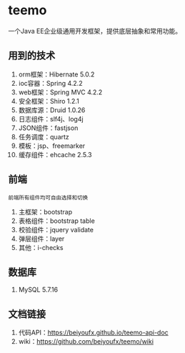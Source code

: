 # teemo
一个Java EE企业级通用开发框架，提供底层抽象和常用功能。

## 用到的技术

1. orm框架：Hibernate 5.0.2
2. ioc容器：Spring 4.2.2
3. web框架：Spring MVC 4.2.2
4. 安全框架：Shiro 1.2.1
5. 数据库源：Druid 1.0.26
6. 日志组件：slf4j、log4j
7. JSON组件：fastjson
8. 任务调度：quartz
9. 模板：jsp、freemarker
10. 缓存组件：ehcache 2.5.3

## 前端

`前端所有组件均可自由选择和切换`

1. 主框架：bootstrap
2. 表格组件：bootstrap table
3. 校验组件：jquery validate
4. 弹层组件：layer
99. 其他：i-checks

## 数据库

1. MySQL 5.7.16

## 文档链接

1. 代码API：https://beiyoufx.github.io/teemo-api-doc
2. wiki：https://github.com/beiyoufx/teemo/wiki
